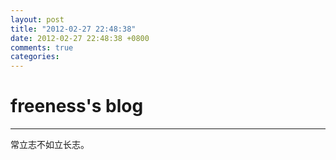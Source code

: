 ```yaml
---
layout: post
title: "2012-02-27 22:48:38"
date: 2012-02-27 22:48:38 +0800
comments: true
categories: 
---
```


# freeness's blog

----------

>
常立志不如立长志。